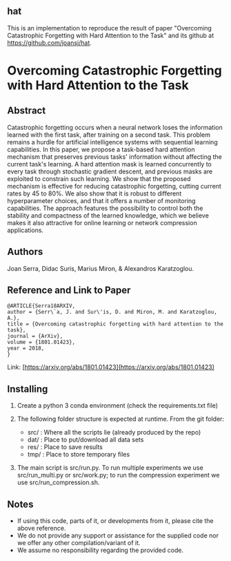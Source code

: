## hat

This is an implementation to reproduce the result of paper "Overcoming Catastrophic Forgetting with Hard Attention to the Task" and its github at https://github.com/joansj/hat.  

# Overcoming Catastrophic Forgetting with Hard Attention to the Task

## Abstract

Catastrophic forgetting occurs when a neural network loses the information learned with the first task, after training on a second task. This problem remains a hurdle for artificial intelligence systems with sequential learning capabilities. In this paper, we propose a task-based hard attention mechanism that preserves previous tasks' information without affecting the current task's learning. A hard attention mask is learned concurrently to every task through stochastic gradient descent, and previous masks are exploited to constrain such learning. We show that the proposed mechanism is effective for reducing catastrophic forgetting, cutting current rates by 45 to 80%. We also show that it is robust to different hyperparameter choices, and that it offers a number of monitoring capabilities. The approach features the possibility to control both the stability and compactness of the learned knowledge, which we believe makes it also attractive for online learning or network compression applications.

## Authors

Joan Serra, Didac Suris, Marius Miron, & Alexandros Karatzoglou.

## Reference and Link to Paper

    @ARTICLE{Serra18ARXIV,
    author = {Serr\`a, J. and Sur\'is, D. and Miron, M. and Karatzoglou, A.},
    title = {Overcoming catastrophic forgetting with hard attention to the task},
    journal = {ArXiv},
    volume = {1801.01423},
    year = 2018,
    }

Link: [https://arxiv.org/abs/1801.01423](https://arxiv.org/abs/1801.01423)

## Installing

1. Create a python 3 conda environment (check the requirements.txt file)

2. The following folder structure is expected at runtime. From the git folder:
    * src/ : Where all the scripts lie (already produced by the repo)
    * dat/ : Place to put/download all data sets
    * res/ : Place to save results
    * tmp/ : Place to store temporary files

3. The main script is src/run.py. To run multiple experiments we use src/run_multi.py or src/work.py; to run the compression experiment we use src/run_compression.sh.

## Notes

* If using this code, parts of it, or developments from it, please cite the above reference. 
* We do not provide any support or assistance for the supplied code nor we offer any other compilation/variant of it. 
* We assume no responsibility regarding the provided code.

